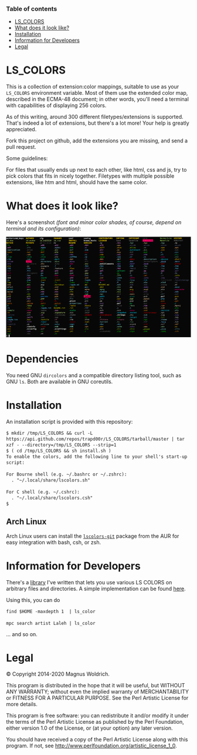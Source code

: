 ### Table of contents
* [LS_COLORS](#ls_colors)
* [What does it look like?](#what-does-it-look-like)
* [Installation](#installation)
* [Information for Developers](#information-for-developers)
* [Legal](#legal)

# LS_COLORS
This is a collection of extension:color mappings, suitable to use as your
`LS_COLORS` environment variable. Most of them use the extended color map,
described in the ECMA-48 document; in other words, you'll need a terminal
with capabilities of displaying 256 colors.

As of this writing, around 300 different filetypes/extensions is supported.
That's indeed a lot of extensions, but there's a lot more! Your help is greatly
appreciated.

Fork this project on github, add the extensions you are missing, and send a pull
request.

Some guidelines:

For files that usually ends up next to each other, like html, css and js,
try to pick colors that fits in nicely together. Filetypes with multiple
possible extensions, like htm and html, should have the same color.

# What does it look like?
Here's a screenshot _(font and minor color shades, of course, depend on terminal and its configuration)_:

![Screenshot1](docs/static/LS_COLORS.png)

  [0]: https://github.com/trapd00r/zsh-syntax-highlighting-filetypes
  [1]: https://github.com/trapd00r/File-LsColor
  [2]: https://github.com/trapd00r/File-LsColor/tree/master/bin
  [3]: https://aur.archlinux.org/packages/lscolors-git

# Dependencies

You need GNU `dircolors` and a compatible directory listing tool, such as GNU
`ls`. Both are available in GNU coreutils.

# Installation

An installation script is provided with this repository:

```console
$ mkdir /tmp/LS_COLORS && curl -L https://api.github.com/repos/trapd00r/LS_COLORS/tarball/master | tar xzf - --directory=/tmp/LS_COLORS --strip=1
$ ( cd /tmp/LS_COLORS && sh install.sh )
To enable the colors, add the following line to your shell's start-up script:

For Bourne shell (e.g. ~/.bashrc or ~/.zshrc):
  . "~/.local/share/lscolors.sh"

For C shell (e.g. ~/.cshrc):
  . "~/.local/share/lscolors.csh"
$
```

## Arch Linux
Arch Linux users can install the [`lscolors-git`][3] package from the AUR for easy
integration with bash, csh, or zsh.

# Information for Developers
There's a [library][1] I've written that lets you use various LS COLORS on
arbitrary files and directories. A simple implementation can be found [here][2].

Using this, you can do
```shell
find $HOME -maxdepth 1  | ls_color

mpc search artist Laleh | ls_color
```

... and so on.

# Legal
© Copyright 2014-2020 Magnus Woldrich.

This program is distributed in the hope that it will be useful, but WITHOUT ANY
WARRANTY; without even the implied warranty of MERCHANTABILITY or FITNESS FOR A
PARTICULAR PURPOSE.  See the Perl Artistic License for more details.

This program is free software: you can redistribute it and/or modify it under
the terms of the Perl Artistic License as published by the Perl Foundation,
either version 1.0 of the License, or (at your option) any later version.

You should have received a copy of the Perl Artistic License along
with this program.  If not, see <http://www.perlfoundation.org/artistic_license_1_0>.
